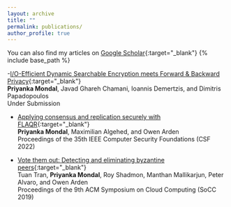 ```yaml
---
layout: archive
title: ""
permalink: publications/
author_profile: true
---
```


You can also find my articles on [Google Scholar](https://scholar.google.com/citations?user=xHRP7lkAAAAJ&hl=en){:target="_blank"}
{% include base_path %}


-[I/O-Efficient Dynamic Searchable Encryption meets Forward &
Backward Privacy](){:target="_blank"}<br>
**Priyanka Mondal**, Javad Ghareh Chamani, Ioannis Demertzis, and Dimitris Papadopoulos <br>
Under Submission

- [Applying consensus and replication securely with FLAQR](https://ieeexplore.ieee.org/document/9919637){:target="_blank"}<br>
**Priyanka Mondal**, Maximilian Algehed, and Owen Arden <br>
Proceedings of the 35th IEEE Computer Security Foundations (CSF 2022)

- [Vote them out: Detecting and eliminating byzantine peers](https://dl.acm.org/doi/abs/10.1145/3357223.3365442){:target="_blank"}<br>
Tuan Tran, **Priyanka Mondal**, Roy Shadmon, Manthan Mallikarjun, Peter Alvaro, and Owen Arden <br>
Proceedings of the 9th ACM Symposium on Cloud Computing (SoCC 2019)





